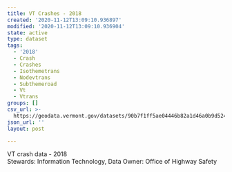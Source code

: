 ```yaml
---
title: VT Crashes - 2018
created: '2020-11-12T13:09:10.936897'
modified: '2020-11-12T13:09:10.936904'
state: active
type: dataset
tags:
  - '2018'
  - Crash
  - Crashes
  - Isothemetrans
  - Nodevtrans
  - Subthemeroad
  - Vt
  - Vtrans
groups: []
csv_url: >-
  https://geodata.vermont.gov/datasets/90b7f1ff5ae04446b82a1d46a0b9d524_22.csv?outSR=%7B%22latestWkid%22%3A32145%2C%22wkid%22%3A32145%7D
json_url: ''
layout: post

---
```

<div>VT crash data - 2018</div><div>Stewards: Information Technology, Data Owner: Office of Highway Safety</div>
